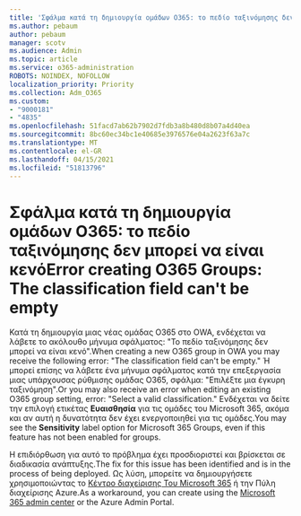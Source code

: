 ```yaml
---
title: 'Σφάλμα κατά τη δημιουργία ομάδων O365: το πεδίο ταξινόμησης δεν μπορεί να είναι κενό'
ms.author: pebaum
author: pebaum
manager: scotv
ms.audience: Admin
ms.topic: article
ms.service: o365-administration
ROBOTS: NOINDEX, NOFOLLOW
localization_priority: Priority
ms.collection: Adm_O365
ms.custom:
- "9000181"
- "4835"
ms.openlocfilehash: 51facd7ab62b7902d7fdb3a8b480d8b07a4d40ea
ms.sourcegitcommit: 8bc60ec34bc1e40685e3976576e04a2623f63a7c
ms.translationtype: MT
ms.contentlocale: el-GR
ms.lasthandoff: 04/15/2021
ms.locfileid: "51813796"
---
```

# <a name="error-creating-o365-groups-the-classification-field-cant-be-empty"></a><span data-ttu-id="4e4a3-102">Σφάλμα κατά τη δημιουργία ομάδων O365: το πεδίο ταξινόμησης δεν μπορεί να είναι κενό</span><span class="sxs-lookup"><span data-stu-id="4e4a3-102">Error creating O365 Groups: The classification field can't be empty</span></span>

<span data-ttu-id="4e4a3-103">Κατά τη δημιουργία μιας νέας ομάδας O365 στο OWA, ενδέχεται να λάβετε το ακόλουθο μήνυμα σφάλματος: "Το πεδίο ταξινόμησης δεν μπορεί να είναι κενό".</span><span class="sxs-lookup"><span data-stu-id="4e4a3-103">When creating a new O365 group in OWA you may receive the following error: "The classification field can't be empty."</span></span>  <span data-ttu-id="4e4a3-104">Ή μπορεί επίσης να λάβετε ένα μήνυμα σφάλματος κατά την επεξεργασία μιας υπάρχουσας ρύθμισης ομάδας O365, σφάλμα: "Επιλέξτε μια έγκυρη ταξινόμηση".</span><span class="sxs-lookup"><span data-stu-id="4e4a3-104">Or you may also receive an error when editing an existing O365 group setting, error: "Select a valid classification."</span></span>   <span data-ttu-id="4e4a3-105">Ενδέχεται να δείτε την επιλογή ετικέτας **Ευαισθησία** για τις ομάδες του Microsoft 365, ακόμα και αν αυτή η δυνατότητα δεν έχει ενεργοποιηθεί για τις ομάδες.</span><span class="sxs-lookup"><span data-stu-id="4e4a3-105">You may see the **Sensitivity** label option for Microsoft 365 Groups, even if this feature has not been enabled for groups.</span></span>

<span data-ttu-id="4e4a3-106">Η επιδιόρθωση για αυτό το πρόβλημα έχει προσδιοριστεί και βρίσκεται σε διαδικασία ανάπτυξης.</span><span class="sxs-lookup"><span data-stu-id="4e4a3-106">The fix for this issue has been identified and is in the process of being deployed.</span></span>  <span data-ttu-id="4e4a3-107">Ως λύση, μπορείτε να δημιουργήσετε χρησιμοποιώντας το [Κέντρο διαχείρισης Του Microsoft 365](https://docs.microsoft.com/microsoft-365/admin/create-groups/create-groups?view=o365-worldwide) ή την Πύλη διαχείρισης Azure.</span><span class="sxs-lookup"><span data-stu-id="4e4a3-107">As a workaround, you can create using the [Microsoft 365 admin center](https://docs.microsoft.com/microsoft-365/admin/create-groups/create-groups?view=o365-worldwide) or the Azure Admin Portal.</span></span>
